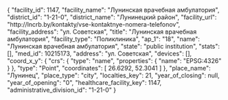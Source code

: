 {
    "facility_id": 1147,
    "facility_name": "Лунинская врачебная амбулатория",
    "district_id": "1-21-0",
    "district_name": "Лунинецкий район",
    "facility_url": "http:\/\/lncrb.by\/kontakty\/vse-kontaktnye-nomera-telefonov",
    "facility_address": "ул. Советская",
    "title": "Лунинская врачебная амбулатория",
    "facility_type": "Поликлиника",
    "ap_1": "18",
    "name": "Лунинская врачебная амбулатория",
    "state": "public institution",
    "stats": [],
    "med_id": 10215173,
    "address": "ул. Советская",
    "devices": [],
    "coord_x_y": {
        "crs": {
            "type": "name",
            "properties": {
                "name": "EPSG:4326"
            }
        },
        "type": "Point",
        "coordinates": [
            26.6292,
            52.3041
        ]
    },
    "place_name": "Лунинец",
    "place_type": "city",
    "localties_key": 21,
    "year_of_closing": null,
    "year_of_opening": "0",
    "healthcare_facility_key": 1147,
    "administrative_division_id": "1-21-0"
}